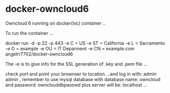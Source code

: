 docker-owncloud6
================

Owncloud 6 running on docker(lxc) container ..



To run the container ...

docker run -d -p 22 -p 443 -e C = US
-e ST = California
-e L = Sacramento
-e O = example
-e OU = IT Deparment
-e CN = example.com
angelrr7702/docker-owncloud6


The -e is to give info for the SSL generation of .key and .pem file ...

check port and point your brownser to location ...and log in with: admin admin , remember to use mysql database with database name: owncloud and password: ownclouddbpasswd plus server will be: localhost ...




